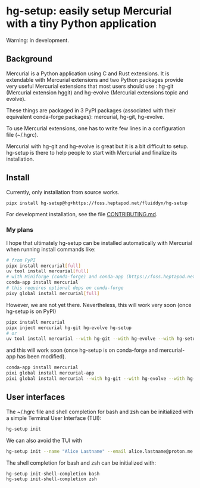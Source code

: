 # hg-setup: easily setup Mercurial with a tiny Python application

Warning: in development.

## Background

Mercurial is a Python application using C and Rust extensions. It is extendable with
Mercurial extensions and two Python packages provide very useful Mercurial extensions
that most users should use : hg-git (Mercurial extension hggit) and hg-evolve (Mercurial
extensions topic and evolve).

These things are packaged in 3 PyPI packages (associated with their equivalent
conda-forge packages): mercurial, hg-git, hg-evolve.

To use Mercurial extensions, one has to write few lines in a configuration file
(~/.hgrc).

Mercurial with hg-git and hg-evolve is great but it is a bit difficult to setup. hg-setup
is there to help people to start with Mercurial and finalize its installation.

## Install

Currently, only installation from source works.

```sh
pipx install hg-setup@hg+https://foss.heptapod.net/fluiddyn/hg-setup
```

For development installation, see the file [CONTRIBUTING.md](./CONTRIBUTING.md).

### My plans

I hope that ultimately hg-setup can be installed automatically with Mercurial when
running install commands like:

```sh
# from PyPI
pipx install mercurial[full]
uv tool install mercurial[full]
# with Miniforge (conda-forge) and conda-app (https://foss.heptapod.net/fluiddyn/conda-app)
conda-app install mercurial
# this requires optional deps on conda-forge
pixy global install mercurial[full]
```

However, we are not yet there. Nevertheless, this will work very soon (once hg-setup is
on PyPI)

```sh
pipx install mercurial
pipx inject mercurial hg-git hg-evolve hg-setup
# or
uv tool install mercurial --with hg-git --with hg-evolve --with hg-setup
```

and this will work soon (once hg-setup is on conda-forge and mercurial-app has been
modified).

```sh
conda-app install mercurial
pixi global install mercurial-app
pixi global install mercurial --with hg-git --with hg-evolve --with hg-setup
```

## User interfaces

The ~/.hgrc file and shell completion for bash and zsh can be initialized with a simple
Terminal User Interface (TUI):

```sh
hg-setup init
```

We can also avoid the TUI with

```sh
hg-setup init --name "Alice Lastname" --email alice.lastname@proton.me --auto
```

The shell completion for bash and zsh can be initialized with:

```sh
hg-setup init-shell-completion bash
hg-setup init-shell-completion zsh
```
